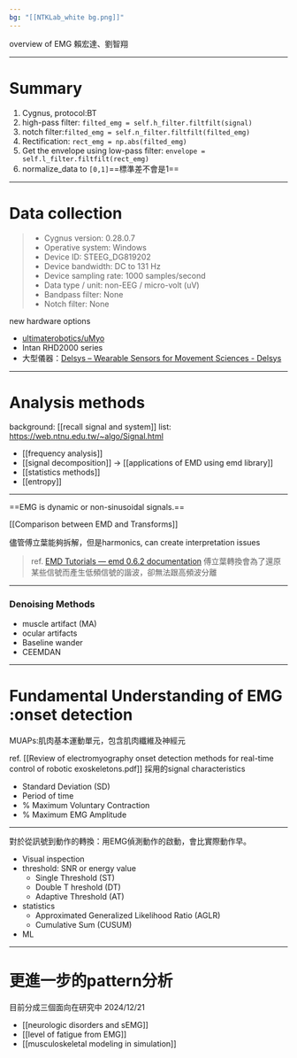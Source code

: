 ```yaml
---
bg: "[[NTKLab_white bg.png]]"
---
```


<style>
    .reveal {
        font-family: 'Times New Roman', '標楷體';
        font-size: 30px;
        text-align: left;
        color: black;
        background-size: cover;
        background-position: center;
    }
	.reveal h1,
	.reveal h2,
	.reveal h3,
	.reveal h4,
	.reveal h5,
	.reveal h6 {
	  font-family: 'Times New Roman', '標楷體';
	  color: black;
	  %%text-transform: lowercase%%;
	  text-transform: capitalize;
	}
	.with-border{
		border: 1px solid red;
	}
</style>
<grid drag="70 10" drop="-3 40">
overview of EMG
<!-- element style="font-size: 40px;align: left; text-align: left;color: white"-->
</grid>

<grid drag="50 10" drop="40 70">
賴宏達、劉智翔
<!-- element style="font-size: 40px;align: right; text-align: right"-->
</grid>

<!-- slide bg="../../NTKLab_white bg_cover_resize.png"-->

---
# Summary
1. Cygnus, protocol:BT 
2. high-pass filter: `filted_emg = self.h_filter.filtfilt(signal)`
3. notch filter:`filted_emg = self.n_filter.filtfilt(filted_emg)`
4. Rectification: `rect_emg = np.abs(filted_emg)`
5. Get the envelope using low-pass filter: `envelope = self.l_filter.filtfilt(rect_emg)`
6. normalize_data to `[0,1]`==標準差不會是1==

---
# Data collection
>- Cygnus version: 0.28.0.7
>- Operative system: Windows
>- Device ID: STEEG_DG819202
>- Device bandwidth: DC to 131 Hz
>- Device sampling rate: 1000 samples/second
>- Data type / unit: non-EEG / micro-volt (uV)
>- Bandpass filter: None
>- Notch filter: None

new hardware options
- [ultimaterobotics/uMyo](https://github.com/ultimaterobotics/uMyo)
- Intan RHD2000 series
- 大型儀器：[Delsys – Wearable Sensors for Movement Sciences - Delsys](https://delsys.com/)

---
# Analysis methods
background: [[recall signal and system]]
list: https://web.ntnu.edu.tw/~algo/Signal.html
- [[frequency analysis]]
- [[signal decomposition]] -> [[applications of EMD using emd library]] <!-- element class="with-border"-->
- [[statistics methods]]
- [[entropy]]

---
==EMG is dynamic or non-sinusoidal signals.==

[[Comparison between EMD and Transforms]]<!-- element class="with-border"-->

儘管傅立葉能夠拆解，但是harmonics, can create interpretation issues
>ref. [EMD Tutorials — emd 0.6.2 documentation](https://emd.readthedocs.io/en/stable/emd_tutorials/index.html)
>傅立葉轉換會為了還原某些信號而產生低頻信號的諧波，卻無法跟高頻波分離


---
### Denoising Methods
- muscle artifact (MA)
- ocular artifacts
- Baseline wander
- CEEMDAN

---
# Fundamental Understanding of EMG :onset detection
MUAPs:肌肉基本運動單元，包含肌肉纖維及神經元

ref. [[Review of electromyography onset detection methods for real-time control of robotic exoskeletons.pdf]]
採用的signal characteristics
- Standard Deviation (SD)
- Period of time
- % Maximum Voluntary Contraction
- % Maximum EMG Amplitude

---

對於從訊號到動作的轉換：用EMG偵測動作的啟動，會比實際動作早。
- Visual inspection
- threshold: SNR or energy value
	- Single Threshold (ST)
	- Double T hreshold (DT) 
	- Adaptive Threshold (AT)
- statistics
	- Approximated Generalized Likelihood Ratio (AGLR)
	- Cumulative Sum (CUSUM)
- ML

---
# 更進一步的pattern分析
目前分成三個面向在研究中 2024/12/21
- [[neurologic disorders and sEMG]]
- [[level of fatigue from EMG]]
- [[musculoskeletal modeling in simulation]]